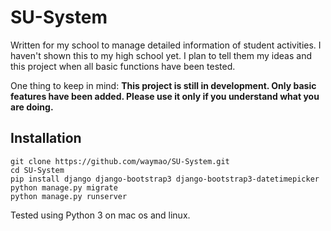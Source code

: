 # SU-System
Written for my school to manage detailed information of student activities.
I haven't shown this to my high school yet. I plan to tell them my ideas and this project when all basic functions have been tested.

One thing to keep in mind: **This project is still in development. Only basic features have been added. Please use it only if you understand what you are doing.**

## Installation
```
git clone https://github.com/waymao/SU-System.git
cd SU-System
pip install django django-bootstrap3 django-bootstrap3-datetimepicker
python manage.py migrate
python manage.py runserver
```
Tested using Python 3 on mac os and linux.

